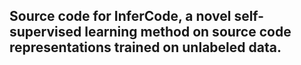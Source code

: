 ## Source code for InferCode, a novel self-supervised learning method on source code representations trained on unlabeled data.
